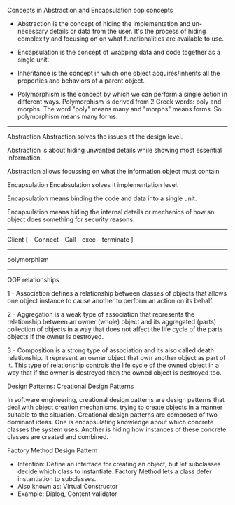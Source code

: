 Concepts in Abstraction and Encapsulation
oop concepts




- Abstraction is the concept of hiding the implementation and un-necessary
details or data from the user. It's the process of hiding complexity and
focusing on on what functionalities are available to use.


- Encapsulation is the concept of wrapping data and code together as a
single unit.


- Inheritance is the concept in which one object acquires/inherits all the
properties and behaviors of a parent object.


- Polymorphism is the concept by which we can perform a single action in
different ways. Polymorphism is derived from 2 Greek words: poly and
morphs. The word "poly" means many and "morphs" means forms. So
polymorphism means many forms.


----------------------------------------------------------------

Abstraction
Abstraction solves the issues at the
design level.

Abstraction is about hiding unwanted
details while showing most essential
information.

Abstraction allows focussing on what
the information object must contain

Encapsulation
Encabsulation solves it implementation
level.

Encapsulation means binding the code
and data into a single unit.

Encapsulation means hiding the internal
details or mechanics of how an object
does something for security reasons.


--------------
Client [
    - Connect 
    - Call
    - exec
    - terminate
]

----------
polymorphism


-----------

OOP relationships

1 - Association defines a relationship between classes of objects that allows
one object instance to cause another to perform an action on its behalf.


2 - Aggregation is a weak type of association that represents the relationship
between an owner (whole) object and its aggregated (parts) collection of
objects in a way that does not affect the life cycle of the parts objects if
the owner is destroyed.

3 - Composition is a strong type of association and its also called death
relationship. It represent an owner object that own another object as part
of it. This type of relationship controls the life cycle of the owned object in a
way that if the owner is destroyed then the owned object is destroyed too.

Design Patterns: Creational Design Patterns

In software engineering, creational design pattems are design patterns that
deal with object creation mechanisms, trying to create objects in a manner
suitable to the situation. Creational design patterns are composed of two
dominant ideas. One is encapsulating knowledge about which concrete
classes the system uses. Another is hiding how instances of these concrete
classes are created and combined.


Factory Method Design Pattern
- Intention: Define an interface for creating an object, but let subclasses
 decide which class to instantiate. Factory Method lets a class defer
 instantiation to subclasses.
- Also known as: Virtual Constructor
- Example: Dialog, Content validator